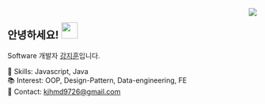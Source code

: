 <img align='right' src="https://github-readme-stats.vercel.app/api?username=KangJiJi&count_private=true&show_icons=true">

## 안녕하세요! <span><img src="https://user-images.githubusercontent.com/22635168/131712210-5d277eb7-418b-4d20-88b6-54606da7cbca.gif" height="33"><span>
  
Software 개발자 [강지훈](http://www.kangji.info)입니다.<br/>

:wrench: Skills: Javascript, Java<br/>
:books: Interest: OOP, Design-Pattern, Data-engineering, FE<br/>
:email: Contact: kjhmd9726@gmail.com<br/>
